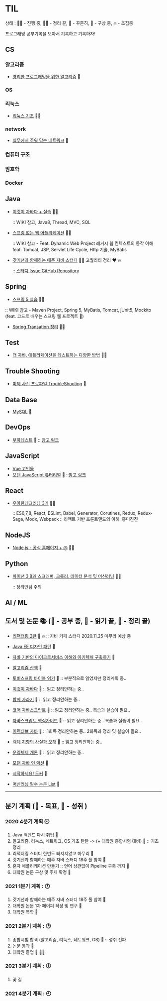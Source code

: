 # TIL
 상태 : :running_woman: - 진행 중, :woman_student: - 정리 끝, :green_book: - 꾸준히, :thought_balloon: - 구상 중, :fire: - 초집중

 프로그래밍 공부기록을 모아서 기록하고 기록하자!

## CS
### 알고리즘
- [영리한 프로그래밍을 위한 알고리즘]() :green_book:
### OS

### 리눅스
- [리눅스 기초]() :running_woman:
### network
- [실무에서 주워 담는 네트워크](https://github.com/accidentlywoo/TIL/tree/master/network) :green_book:
### 컴퓨터 구조
### 암호학
### Docker

## Java 
- [이것이 자바다 + 실습](https://github.com/accidentlywoo/sec) :woman_student: 

    :: WIKI 참고, Java8, Thread, MVC, SQL
  
- [스프링 없는 웹 어플리케이션](https://github.com/accidentlywoo/secsec) :woman_student: 

    :: WIKI 참고 - Feat. Dynamic Web Project 레거시 웹 컨텍스트의 동작 이해 feat. Tomcat, JSP, Servlet Life Cycle, Http 기술, MyBatis

- [갓기선과 함깨하는 매주 자바 스터디](https://github.com/accidentlywoo/TIL/tree/master/JavaStudy-WhiteShip) :running_woman: 고퀄리티 정리 :hearts: :fire: 
   
   :: [스터디 Issue GitHub Repository](https://github.com/whiteship/live-study/issues)

## Spring
- [스프링 5 실습](https://github.com/accidentlywoo/secSpring) :woman_student:

 :: WIKI 참고 - Maven Project, Spring 5, MyBatis, Tomcat, jUnit5, Mockito (feat. 코드로 배우는 스프링 웹 프로젝트 :ledger:)

- [Spring Transation 정리](https://github.com/accidentlywoo/TIL/tree/master/SpringTransaction) :running_woman:

## Test
- [더 자바, 애플리케이션을 테스트하는 다양한 방법](https://github.com/accidentlywoo/HelloTesting) :running_woman:

## Trouble Shooting
- [미제 사건 프로파일 TroubleShooting](https://github.com/accidentlywoo/TIL/tree/master/TroubleShooting) :green_book:

## Data Base
- [MySQL](https://github.com/accidentlywoo/TIL/tree/master/MySQL) :thought_balloon:

## DevOps
- [부하테스트]() :thought_balloon:
    :: [참고 링크](https://blog.imqa.io/siljeon-web-aeb-buha-teseuteu-1byeon/)

## JavaScript
- [Vue 고인물](https://github.com/accidentlywoo/legacyVue)
- [모던 JavaScript 튜터리얼]() :thought_balloon:
    ::[참고 링크](https://ko.javascript.info/)

## React
- [우아한테크러닝 3기](https://github.com/accidentlywoo/HelloReactive) :woman_student: 
  
    :: ES6,7,8, React, ESLint, Babel, Generator, Corutines, Redux, Redux-Saga, Modx, Webpack 
    :: 리액트 기반 프론트앤드의 이해. 흥미진진

## NodeJS
- [Node.js - 공식 홈페이지 + @](https://github.com/accidentlywoo/HelloNodeJS) :running_woman:

## Python
- [파이선 3.8과 스크래퍼, 크롤러, 데이터 분석 및 머신러닝](https://github.com/accidentlywoo/python) :woman_student: 
  
    :: 정리안됨 주의

## AI / ML
  
## 도서 및 논문 :books: (:open_book: - 공부 중, :ledger: - 읽기 끝, :closed_book: - 정리 끝)
- [리팩터링 2판](https://github.com/accidentlywoo/HelloRefactoring) :open_book: :fire:
   :: 자바 카페 스터디 2020.11.25 마무리 예상 중 
- [Java EE 디자인 패턴](https://github.com/accidentlywoo/TIL/tree/master/JavaEEDesignPattern) :open_book:
- [자바 기반의 마이크로서비스 이해와 아키텍처 구축하기]() :open_book:
- [알고리즘 산책]() :open_book:
- [토비스프링 바이블 읽기]() :open_book: :: 부분적으로 읽었지만 정리계획 중..
- [이것이 자바다]() :ledger: :: 읽고 정리안하는 중..
- [함께 자라기]() :ledger: :: 읽고 정리안하는 중..
- [코어 자바스크립트]() :ledger: :: 읽고 정리안하는 중.. 복습과 실습이 필요..
- [자바스크립트 핵심가이드]() :ledger: :: 읽고 정리안하는 중.. 복습과 실습이 필요..
- [이펙티브 자바]() :ledger: :: 1회독 정리안하는 중.. 2회독과 정리 및 실습이 필요..
- [객체 지향의 사실과 오해]() :ledger: :: 읽고 정리안하는 중..
- [운영체제 개론]() :ledger: :: 읽고 정리안하는 중..
  
- [모던 자바 인 액션]() :thought_balloon:
- [시작하세요! 도커]() :thought_balloon:


- [머신러닝 필수 논문 List](https://www.notion.so/c3b3474d18ef4304b23ea360367a5137?v=5d763ad5773f44eb950f49de7d7671bd) :green_book:
---

## 분기 계획 (:gem: - 목표, :dart: - 성취 )
### 2020 4분기 계획 :clock9:
  1. Java 백엔드 다시 취업 :dart:
  2. 알고리즘, 리눅스, 네트워크, OS 기초 탄탄 -> (+ 대학원 종합시험 대비) :gem: :: 기초 정리
  3. 리팩터링 스터디 한번도 빠지지않고 마무리 :gem:
  4. 갓기선과 함깨하는 매주 자바 스터디 18주 풀 참여 :gem:
  5. 혼자 애플리케이션 만들기 :: 언어 상관없이 Pipeline 구축 까지 :gem:
  6. 대학원 논문 구상 및 주제 확정 :gem:

### 2021 1분기 계획 : :clock12:
  1. 갓기선과 함깨하는 매주 자바 스터디 18주 풀 참여 :gem:
  2. 대학원 논문 1차 페이퍼 작성 및 연구 :gem:
  3. 대학원 복학 :gem:

### 2021 2분기 계획 : :clock3:
  1. 종합시험 합격 (알고리즘, 리눅스, 네트워크, OS) :gem: :: 성취 전파
  2. 논문 통과 :gem:
  3. 대학원 졸업 :gem: :woman_student:

### 2021 3분기 계획 : :clock6:
  1. 꽃 길 
   

### 2021 4분기 계획 : :clock9:
